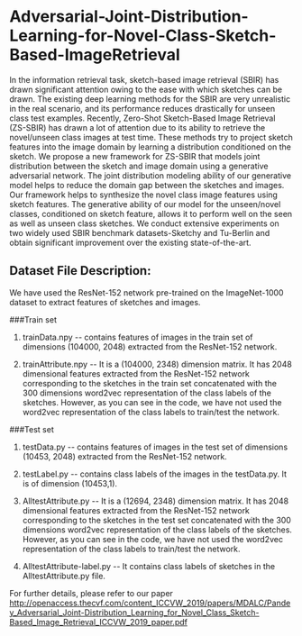 # Adversarial-Joint-Distribution-Learning-for-Novel-Class-Sketch-Based-ImageRetrieval
In the information retrieval task, sketch-based image retrieval (SBIR) has drawn significant attention owing to the ease with which sketches can be drawn. The existing deep learning methods for the SBIR are very unrealistic in the real scenario, and its performance reduces drastically for unseen class test examples. Recently, Zero-Shot Sketch-Based Image Retrieval (ZS-SBIR) has drawn a lot of attention due to its ability to retrieve the novel/unseen class images at test time. These methods try to project sketch features into the image domain by learning a distribution conditioned on the sketch. We propose a new framework for ZS-SBIR that models joint distribution between the sketch and image domain using a generative adversarial network. The joint distribution modeling ability of our generative model helps to reduce the domain gap between the sketches and images. Our framework helps to synthesize the novel class image features using sketch features. The generative ability of our model for the unseen/novel classes, conditioned on sketch feature, allows it to perform well on the seen as well as unseen class sketches. We conduct extensive experiments on two widely used SBIR benchmark datasets-Sketchy and Tu-Berlin and obtain significant improvement over the existing state-of-the-art.
## Dataset File Description: 

We have used the ResNet-152 network pre-trained on the ImageNet-1000 dataset to extract features of sketches and images.

###Train set
1. trainData.npy -- contains features of images in the train set of dimensions (104000, 2048) extracted from the ResNet-152 network.

2. trainAttribute.npy -- It is a (104000, 2348) dimension matrix. It has 2048 dimensional features extracted from the ResNet-152 network corresponding to the sketches in the train set concatenated with the 300 dimensions word2vec representation of the class labels of the sketches. However, as you can see in the code, we have not used the word2vec representation of the class labels to train/test the network.

###Test set
1. testData.py -- contains features of images in the test set of dimensions (10453, 2048) extracted from the ResNet-152 network. 

2. testLabel.py -- contains class labels of the images in the testData.py. It is of dimension (10453,1).

3. AlltestAttribute.py -- It is a (12694, 2348) dimension matrix. It has 2048 dimensional features extracted from the ResNet-152 network corresponding to the sketches in the test set concatenated with the 300 dimensions word2vec representation of the class labels of the sketches. However, as you can see in the code, we have not used the word2vec representation of the class labels to train/test the network.

4. AlltestAttribute-label.py -- It contains class labels of sketches in the AlltestAttribute.py file.


For further details, please refer to our paper http://openaccess.thecvf.com/content_ICCVW_2019/papers/MDALC/Pandey_Adversarial_Joint-Distribution_Learning_for_Novel_Class_Sketch-Based_Image_Retrieval_ICCVW_2019_paper.pdf
